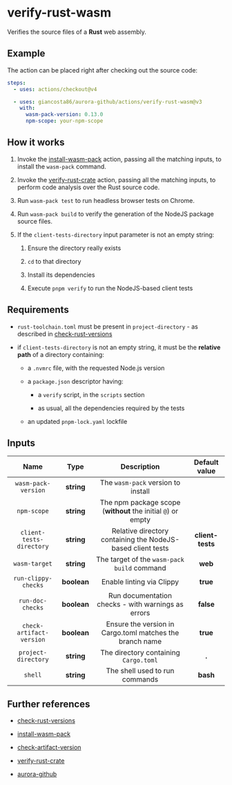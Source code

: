 # verify-rust-wasm

Verifies the source files of a **Rust** web assembly.

## Example

The action can be placed right after checking out the source code:

```yaml
steps:
  - uses: actions/checkout@v4

  - uses: giancosta86/aurora-github/actions/verify-rust-wasm@v3
    with:
      wasm-pack-version: 0.13.0
      npm-scope: your-npm-scope
```

## How it works

1. Invoke the [install-wasm-pack](../install-wasm-pack/README.md) action, passing all the matching inputs, to install the `wasm-pack` command.

1. Invoke the [verify-rust-crate](../verify-rust-crate/README.md) action, passing all the matching inputs, to perform code analysis over the Rust source code.

1. Run `wasm-pack test` to run headless browser tests on Chrome.

1. Run `wasm-pack build` to verify the generation of the NodeJS package source files.

1. If the `client-tests-directory` input parameter is not an empty string:

   1. Ensure the directory really exists

   1. `cd` to that directory

   1. Install its dependencies

   1. Execute `pnpm verify` to run the NodeJS-based client tests

## Requirements

- `rust-toolchain.toml` must be present in `project-directory` - as described in [check-rust-versions](../check-rust-versions/README.md)

- if `client-tests-directory` is not an empty string, it must be the **relative path** of a directory containing:

  - a `.nvmrc` file, with the requested Node.js version

  - a `package.json` descriptor having:

    - a `verify` script, in the `scripts` section

    - as usual, all the dependencies required by the tests

  - an updated `pnpm-lock.yaml` lockfile

## Inputs

|           Name           |    Type     |                         Description                          |  Default value   |
| :----------------------: | :---------: | :----------------------------------------------------------: | :--------------: |
|   `wasm-pack-version`    | **string**  |              The `wasm-pack` version to install              |                  |
|       `npm-scope`        | **string**  | The npm package scope (**without** the initial `@`) or empty |                  |
| `client-tests-directory` | **string**  | Relative directory containing the NodeJS-based client tests  | **client-tests** |
|      `wasm-target`       | **string**  |         The target of the `wasm-pack build` command          |     **web**      |
|   `run-clippy-checks`    | **boolean** |                  Enable linting via Clippy                   |     **true**     |
|     `run-doc-checks`     | **boolean** |      Run documentation checks - with warnings as errors      |    **false**     |
| `check-artifact-version` | **boolean** |   Ensure the version in Cargo.toml matches the branch name   |     **true**     |
|   `project-directory`    | **string**  |            The directory containing `Cargo.toml`             |      **.**       |
|         `shell`          | **string**  |                The shell used to run commands                |     **bash**     |

## Further references

- [check-rust-versions](../check-rust-versions/README.md)

- [install-wasm-pack](../install-wasm-pack/README.md)

- [check-artifact-version](../check-artifact-version/README.md)

- [verify-rust-crate](../verify-rust-crate/README.md)

- [aurora-github](../../README.md)

